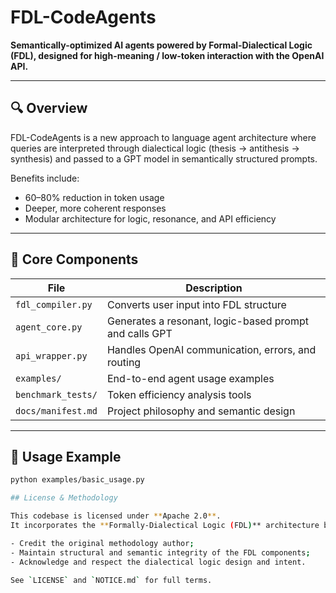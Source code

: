 # FDL-CodeAgents

**Semantically-optimized AI agents powered by Formal-Dialectical Logic (FDL), designed for high-meaning / low-token interaction with the OpenAI API.**

---

## 🔍 Overview

FDL-CodeAgents is a new approach to language agent architecture where queries are interpreted through dialectical logic (thesis → antithesis → synthesis) and passed to a GPT model in semantically structured prompts.

Benefits include:

- 60–80% reduction in token usage
- Deeper, more coherent responses
- Modular architecture for logic, resonance, and API efficiency

---

## 🧠 Core Components

| File | Description |
|------|-------------|
| `fdl_compiler.py` | Converts user input into FDL structure |
| `agent_core.py` | Generates a resonant, logic-based prompt and calls GPT |
| `api_wrapper.py` | Handles OpenAI communication, errors, and routing |
| `examples/` | End-to-end agent usage examples |
| `benchmark_tests/` | Token efficiency analysis tools |
| `docs/manifest.md` | Project philosophy and semantic design |

---

## 🚀 Usage Example

```bash
python examples/basic_usage.py

## License & Methodology

This codebase is licensed under **Apache 2.0**.  
It incorporates the **Formally‑Dialectical Logic (FDL)** architecture by NGOI Sigma / NOVEYA. By contributing, forking, or using this repository, you agree to:

- Credit the original methodology author;
- Maintain structural and semantic integrity of the FDL components;
- Acknowledge and respect the dialectical logic design and intent.

See `LICENSE` and `NOTICE.md` for full terms.

